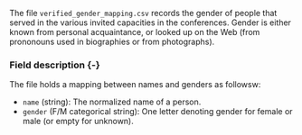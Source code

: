 The file `verified_gender_mapping.csv` records the gender of people that served in the various invited capacities in the conferences. Gender is either known from personal acquaintance, or looked up on the Web (from prononouns used in biographies or from photographs).

### Field description {-}

The file holds a mapping between names and genders as followsw:

 * `name` (string): The normalized name of a person.
 * `gender` (F/M categorical string): One letter denoting gender for female or male (or empty for unknown).
